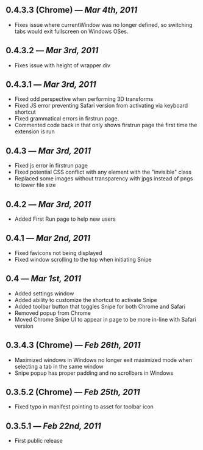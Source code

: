 ## 0.4.3.3 (Chrome) — _Mar 4th, 2011_
 - Fixes issue where currentWindow was no longer defined, so switching tabs would exit fullscreen on Windows OSes.

## 0.4.3.2 — _Mar 3rd, 2011_
 - Fixes issue with height of wrapper div

## 0.4.3.1 — _Mar 3rd, 2011_
 - Fixed odd perspective when performing 3D transforms
 - Fixed JS error preventing Safari version from activating via keyboard shortcut
 - Fixed grammatical errors in firstrun page.
 - Commented code back in that only shows firstrun page the first time the extension is run

## 0.4.3 — _Mar 3rd, 2011_
 - Fixed js error in firstrun page
 - Fixed potential CSS conflict with any element with the "invisible" class
 - Replaced some images without transparency with jpgs instead of pngs to lower file size

## 0.4.2 — _Mar 3rd, 2011_
 - Added First Run page to help new users

## 0.4.1 — _Mar 2nd, 2011_

 - Fixed favicons not being displayed
 - Fixed window scrolling to the top when initiating Snipe

## 0.4 — _Mar 1st, 2011_

 - Added settings window
 - Added ability to customize the shortcut to activate Snipe
 - Added toolbar button that toggles Snipe for both Chrome and Safari
 - Removed popup from Chrome
 - Moved Chrome Snipe UI to appear in page to be more in-line with Safari version

## 0.3.4.3 (Chrome) — _Feb 26th, 2011_

 - Maximized windows in Windows no longer exit maximized mode when selecting a tab in the same window
 - Snipe popup has proper padding and no scrollbars in Windows

## 0.3.5.2 (Chrome) — _Feb 25th, 2011_

 - Fixed typo in manifest pointing to asset for toolbar icon

## 0.3.5.1 — _Feb 22nd, 2011_

 - First public release